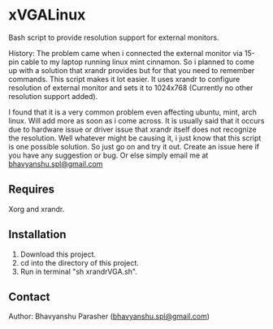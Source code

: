 xVGALinux
=========

Bash script to provide resolution support for external monitors.  

History: The problem came when i connected the external monitor via 15-pin cable to my laptop running linux mint cinnamon. 
So i planned to come up with a solution that xrandr provides but for that you need to remember commands. This script makes it lot easier. It uses xrandr to configure resolution of external monitor and sets it to 1024x768 (Currently no other resolution support added).

I found that it is a very common problem even affecting ubuntu, mint, arch linux. Will add more as soon as i come across.
It is usually said that it occurs due to hardware issue or driver issue that xrandr itself does not recognize the resolution. Well whatever might be causing it, i just know that this script is one possible solution. So just go on and try it out. Create an issue here if you have any suggestion or bug. Or else simply email me at bhavyanshu.spl@gmail.com  



Requires 
--------
Xorg and xrandr. 


Installation
------------
1) Download this project. 
2) cd into the directory of this project.
3) Run in terminal "sh xrandrVGA.sh". 


Contact
-------
Author: Bhavyanshu Parasher (bhavyanshu.spl@gmail.com)
